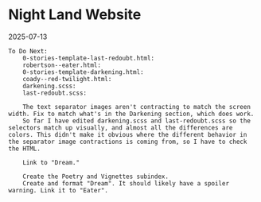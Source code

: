 # Night Land Website

2025-07-13
    
    To Do Next:
        0-stories-template-last-redoubt.html:
        robertson--eater.html:
        0-stories-template-darkening.html:
        coady--red-twilight.html:
        darkening.scss:
        last-redoubt.scss:
		
		The text separator images aren't contracting to match the screen width. Fix to match what's in the Darkening section, which does work.
        So far I have edited darkening.scss and last-redoubt.scss so the selectors match up visually, and almost all the differences are colors. This didn't make it obvious where the different behavior in the separator image contractions is coming from, so I have to check the HTML.
        
        Link to "Dream."
		
        Create the Poetry and Vignettes subindex.
        Create and format "Dream". It should likely have a spoiler warning. Link it to "Eater".
		







